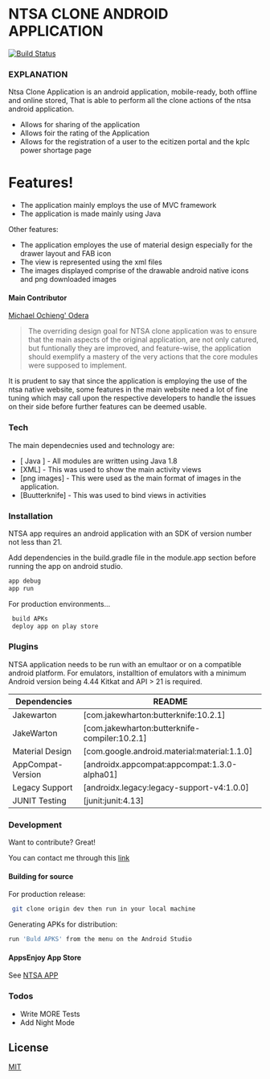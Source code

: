 # NTSA CLONE ANDROID APPLICATION

[![Build Status](https://travis-ci.org/joemccann/dillinger.svg?branch=master)](https://github.com/MichaelOdera/ntsa-sample-app)

### EXPLANATION

Ntsa Clone Application is an android application, mobile-ready, both offline and online stored, That is able to perform all the clone actions of the ntsa android application.

  - Allows for sharing of the application
  - Allows foir the rating of the Application
  - Allows for the registration of a user to the ecitizen portal and the kplc power shortage page

# Features!

  - The application mainly employs the use of MVC framework
  - The application is made mainly using Java


Other features:
  - The application employes the use of material design especially for the drawer layout and FAB icon
  - The view is represented using the xml files
  - The images displayed comprise of the drawable android native icons and png downloaded images
  

#### Main Contributor
[Michael Ochieng' Odera](https://michaeloderaportfolio.imfast.io/)

> The overriding design goal for NTSA clone application
> was to ensure that the main aspects of the 
> original application, are not only catured,
> but funtionally they are improved, and feature-wise,
> the application should exemplify a mastery of
> the very actions that the core modules were supposed to
> implement.

It is prudent to say that since the application is employing the use of the ntsa native website, some features in the main website need a lot of fine tuning which may call upon the respective developers to handle the issues on their side before further features can be deemed usable.

### Tech

The main dependecnies used and technology are:

* [ Java ] - All modules are written using Java 1.8
* [XML] - This was used to show the main activity views
* [png images] - This were used as the main format of images in the application.
* [Buutterknife] - This was used to bind views in activities

### Installation

NTSA app requires an android application with an SDK of version number not less than 21.

Add dependencies in the build.gradle file in the module.app section before running the app on android studio.

```sh
app debug
app run
```

For production environments...

```sh
 build APKs
 deploy app on play store
```

### Plugins

NTSA application needs to be run with an emultaor or on a compatible android platform. For emulators,
installtion of emulators with a minimum Android version being 4.44 Kitkat and API > 21 is required.

| Dependencies | README |
| ------ | ------ |
| Jakewarton | [com.jakewharton:butterknife:10.2.1]
| JakeWarton | [com.jakewharton:butterknife-compiler:10.2.1]
| Material Design | [com.google.android.material:material:1.1.0]
| AppCompat-Version | [androidx.appcompat:appcompat:1.3.0-alpha01]
| Legacy Support | [androidx.legacy:legacy-support-v4:1.0.0]
| JUNIT Testing | [junit:junit:4.13]


### Development

Want to contribute? Great!

You can contact me through this [link](https://github.com/MichaelOdera/ntsa-sample-app/issues)


#### Building for source
For production release:
```sh
 git clone origin dev then run in your local machine
```
Generating APKs  for distribution:
```sh
run 'Buld APKS' from the menu on the Android Studio
```



#### AppsEnjoy App Store

See [NTSA APP](https://appsenjoy.com/download/d7a01f9d802741835212a1c5c8a5cd6b.html)


### Todos

 - Write MORE Tests
 - Add Night Mode

License
----

[MIT](LICENSE)
